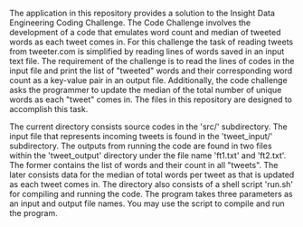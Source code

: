 The application in this repository provides a solution to the Insight
Data Engineering Coding Challenge. The Code Challenge involves the development
of a code that emulates word count and median of tweeted words as each tweet 
comes in. For this challenge the task of reading tweets from tweeter.com is simplified by
reading lines of words saved in an input text file. The requirement of the 
challenge is to read the lines of codes in the input file and print the list of
"tweeted" words and their corresponding word count as a key-value pair in
an output file. Additionally, the code challenge asks the programmer to update 
the median of the total number of unique words as each "tweet" comes in. The 
files in this repository are designed to accomplish this task. 

The current directory consists source codes in the 'src/' subdirectory. The 
input file that represents incoming tweets is found in the 'tweet_input/' 
subdirectory. The outputs from running the code are found in two files within
the 'tweet_output' directory under the file name 'ft1.txt' and 'ft2.txt'. The 
former contains the list of words and their count in all "tweets". The later
consists data for the median of total words per tweet as that is updated as 
each tweet comes in. The directory also consists of a shell script 'run.sh' 
for compiling and running the code. The program takes three parameters as an
input and output file names. You may use the script to compile and run 
the program.
